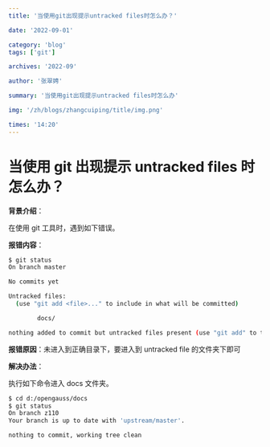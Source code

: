 ```yaml
---
title: '当使用git出现提示untracked files时怎么办？'

date: '2022-09-01'

category: 'blog'
tags: ['git']

archives: '2022-09'

author: '张翠娉'

summary: '当使用git出现提示untracked files时怎么办'

img: '/zh/blogs/zhangcuiping/title/img.png'

times: '14:20'
---
```


# 当使用 git 出现提示 untracked files 时怎么办？

**背景介绍**：

在使用 git 工具时，遇到如下错误。

**报错内容**：

```bash
$ git status
On branch master

No commits yet

Untracked files:
  (use "git add <file>..." to include in what will be committed)

        docs/

nothing added to commit but untracked files present (use "git add" to track)

```

**报错原因**：未进入到正确目录下，要进入到 untracked file 的文件夹下即可

**解决办法**：

执行如下命令进入 docs 文件夹。

```bash
$ cd d:/opengauss/docs
$ git status
On branch z110
Your branch is up to date with 'upstream/master'.

nothing to commit, working tree clean
```
